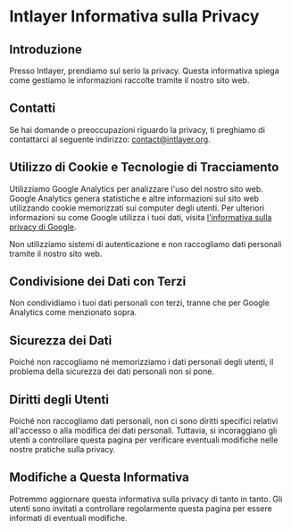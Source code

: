 # Intlayer Informativa sulla Privacy

## Introduzione

Presso Intlayer, prendiamo sul serio la privacy. Questa informativa spiega come gestiamo le informazioni raccolte tramite il nostro sito web.

## Contatti

Se hai domande o preoccupazioni riguardo la privacy, ti preghiamo di contattarci al seguente indirizzo: [contact@intlayer.org](mailto:contact@intlayer.org).

## Utilizzo di Cookie e Tecnologie di Tracciamento

Utilizziamo Google Analytics per analizzare l'uso del nostro sito web. Google Analytics genera statistiche e altre informazioni sul sito web utilizzando cookie memorizzati sui computer degli utenti. Per ulteriori informazioni su come Google utilizza i tuoi dati, visita [l'informativa sulla privacy di Google](https://policies.google.com/privacy).

Non utilizziamo sistemi di autenticazione e non raccogliamo dati personali tramite il nostro sito web.

## Condivisione dei Dati con Terzi

Non condividiamo i tuoi dati personali con terzi, tranne che per Google Analytics come menzionato sopra.

## Sicurezza dei Dati

Poiché non raccogliamo né memorizziamo i dati personali degli utenti, il problema della sicurezza dei dati personali non si pone.

## Diritti degli Utenti

Poiché non raccogliamo dati personali, non ci sono diritti specifici relativi all'accesso o alla modifica dei dati personali. Tuttavia, si incoraggiano gli utenti a controllare questa pagina per verificare eventuali modifiche nelle nostre pratiche sulla privacy.

## Modifiche a Questa Informativa

Potremmo aggiornare questa informativa sulla privacy di tanto in tanto. Gli utenti sono invitati a controllare regolarmente questa pagina per essere informati di eventuali modifiche.
